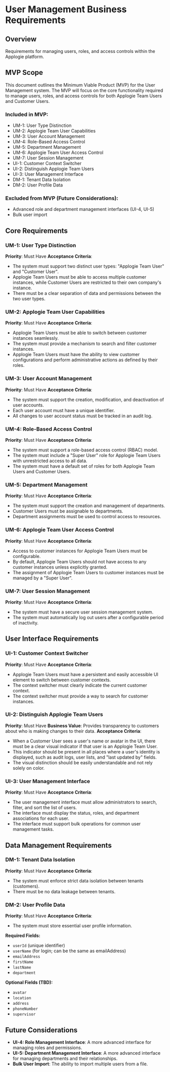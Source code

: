 # User Management Business Requirements

## Overview
Requirements for managing users, roles, and access controls within the Applogie platform.

## MVP Scope
This document outlines the Minimum Viable Product (MVP) for the User Management system. The MVP will focus on the core functionality required to manage users, roles, and access controls for both Applogie Team Users and Customer Users.

### Included in MVP:
- UM-1: User Type Distinction
- UM-2: Applogie Team User Capabilities
- UM-3: User Account Management
- UM-4: Role-Based Access Control
- UM-5: Department Management
- UM-6: Applogie Team User Access Control
- UM-7: User Session Management
- UI-1: Customer Context Switcher
- UI-2: Distinguish Applogie Team Users
- UI-3: User Management Interface
- DM-1: Tenant Data Isolation
- DM-2: User Profile Data

### Excluded from MVP (Future Considerations):
- Advanced role and department management interfaces (UI-4, UI-5)
- Bulk user import

## Core Requirements

### UM-1: User Type Distinction
**Priority**: Must Have
**Acceptance Criteria**:
- The system must support two distinct user types: "Applogie Team User" and "Customer User".
- Applogie Team Users must be able to access multiple customer instances, while Customer Users are restricted to their own company's instance.
- There must be a clear separation of data and permissions between the two user types.

### UM-2: Applogie Team User Capabilities
**Priority**: Must Have
**Acceptance Criteria**:
- Applogie Team Users must be able to switch between customer instances seamlessly.
- The system must provide a mechanism to search and filter customer instances.
- Applogie Team Users must have the ability to view customer configurations and perform administrative actions as defined by their roles.

### UM-3: User Account Management
**Priority**: Must Have
**Acceptance Criteria**:
- The system must support the creation, modification, and deactivation of user accounts.
- Each user account must have a unique identifier.
- All changes to user account status must be tracked in an audit log.

### UM-4: Role-Based Access Control
**Priority**: Must Have
**Acceptance Criteria**:
- The system must support a role-based access control (RBAC) model.
- The system must include a "Super User" role for Applogie Team Users with unrestricted access to all data.
- The system must have a default set of roles for both Applogie Team Users and Customer Users.

### UM-5: Department Management
**Priority**: Must Have
**Acceptance Criteria**:
- The system must support the creation and management of departments.
- Customer Users must be assignable to departments.
- Department assignments must be used to control access to resources.

### UM-6: Applogie Team User Access Control
**Priority**: Must Have
**Acceptance Criteria**:
- Access to customer instances for Applogie Team Users must be configurable.
- By default, Applogie Team Users should not have access to any customer instances unless explicitly granted.
- The assignment of Applogie Team Users to customer instances must be managed by a "Super User".

### UM-7: User Session Management
**Priority**: Must Have
**Acceptance Criteria**:
- The system must have a secure user session management system.
- The system must automatically log out users after a configurable period of inactivity.

## User Interface Requirements

### UI-1: Customer Context Switcher
**Priority**: Must Have
**Acceptance Criteria**:
- Applogie Team Users must have a persistent and easily accessible UI element to switch between customer contexts.
- The context switcher must clearly indicate the current customer context.
- The context switcher must provide a way to search for customer instances.

### UI-2: Distinguish Applogie Team Users
**Priority**: Must Have
**Business Value**: Provides transparency to customers about who is making changes to their data.
**Acceptance Criteria**:
- When a Customer User sees a user's name or avatar in the UI, there must be a clear visual indicator if that user is an Applogie Team User.
- This indicator should be present in all places where a user's identity is displayed, such as audit logs, user lists, and "last updated by" fields.
- The visual distinction should be easily understandable and not rely solely on color.

### UI-3: User Management Interface
**Priority**: Must Have
**Acceptance Criteria**:
- The user management interface must allow administrators to search, filter, and sort the list of users.
- The interface must display the status, roles, and department associations for each user.
- The interface must support bulk operations for common user management tasks.

## Data Management Requirements

### DM-1: Tenant Data Isolation
**Priority**: Must Have
**Acceptance Criteria**:
- The system must enforce strict data isolation between tenants (customers).
- There must be no data leakage between tenants.

### DM-2: User Profile Data
**Priority**: Must Have
**Acceptance Criteria**:
- The system must store essential user profile information.

**Required Fields:**
- `userId` (unique identifier)
- `userName` (for login; can be the same as emailAddress)
- `emailAddress`
- `firstName`
- `lastName`
- `department`

**Optional Fields (TBD):**
- `avatar`
- `location`
- `address`
- `phoneNumber`
- `supervisor`

## Future Considerations
- **UI-4: Role Management Interface**: A more advanced interface for managing roles and permissions.
- **UI-5: Department Management Interface**: A more advanced interface for managing departments and their relationships.
- **Bulk User Import**: The ability to import multiple users from a file.